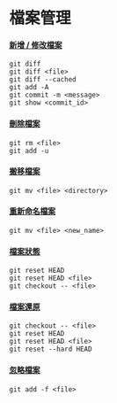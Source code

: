 # 檔案管理

#### [新增 / 修改檔案](modify.md)

    git diff
    git diff <file>
    git diff --cached
    git add -A
    git commit -m <message>
    git show <commit_id>

#### [刪除檔案](remove.md)

    git rm <file>
    git add -u

#### [搬移檔案](move.md)

    git mv <file> <directory>

#### [重新命名檔案](rename.md)

    git mv <file> <new_name>

#### [檔案狀態](status.md)

    git reset HEAD
    git reset HEAD <file>
    git checkout -- <file>

#### [檔案還原](recover.md)

    git checkout -- <file>
    git reset HEAD
    git reset HEAD <file>
    git reset --hard HEAD

#### [忽略檔案](ignore.md)

    git add -f <file>

<br><br><br>
